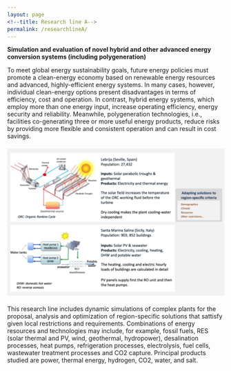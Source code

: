 ```yaml
---
layout: page
<!--title: Research line A-->
permalink: /researchlineA/ 
---
```


**Simulation and evaluation of novel hybrid and other advanced energy conversion systems (including polygeneration)**

To meet global energy sustainability goals, future energy policies must promote a clean-energy economy based on renewable energy resources and advanced, highly-efficient energy systems. In many cases, however, individual clean-energy options present disadvantages in terms of efficiency, cost and operation. In contrast, hybrid energy systems, which employ more than one energy input, increase operating efficiency, energy security and reliability. Meanwhile, polygeneration technologies, i.e., facilities co-generating three or more useful energy products, reduce risks by providing more flexible and consistent operation and can result in cost savings. 

<img src="/files/figs/RLA.png" alt="RLA" width="1100px" style="float: center;margin-right: 10px;margin-top: 5px;margin-bottom: 5px">

This research line includes dynamic simulations of complex plants for the proposal, analysis and optimization of region-specific solutions that sattisfy given local restrictions and requirements. Combinations of energy resources and technologies may include, for example, fossil fuels, RES (solar thermal and PV, wind, geothermal, hydropower), desalination processes, heat pumps, refrigeration processes, electrolysis, fuel cells, wastewater treatment processes and CO2 capture. Principal products studied are power, thermal energy, hydrogen, CO2, water, and salt.
